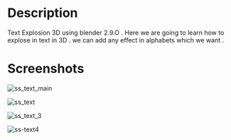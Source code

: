# Description
Text Explosion 3D using blender 2.9.O . Here we are going to learn how to explose in text in 3D . we can add any effect in alphabets which we want .


# Screenshots



![ss_text_main](https://user-images.githubusercontent.com/55308841/103498746-ca740380-4e6b-11eb-8140-3521b87c27c5.png)

![ss_text](https://user-images.githubusercontent.com/55308841/103498751-cc3dc700-4e6b-11eb-9665-f2f29363de65.png)

![ss_text_3](https://user-images.githubusercontent.com/55308841/103498757-cf38b780-4e6b-11eb-8ca9-a0c193caad6e.png)

![ss-text4](https://user-images.githubusercontent.com/55308841/103498763-d2cc3e80-4e6b-11eb-8de8-0994ee0a4c3e.png)
